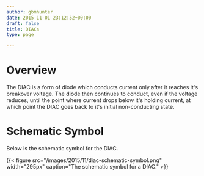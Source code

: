 ```yaml
---
author: gbmhunter
date: 2015-11-01 23:12:52+00:00
draft: false
title: DIACs
type: page

---
```


# Overview

The DIAC is a form of diode which conducts current only after it reaches it's breakover voltage. The diode then continues to conduct, even if the voltage reduces, until the point where current drops below it's holding current, at which point the DIAC goes back to it's initial non-conducting state.

# Schematic Symbol

Below is the schematic symbol for the DIAC.

{{< figure src="/images/2015/11/diac-schematic-symbol.png" width="295px" caption="The schematic symbol for a DIAC."  >}}
